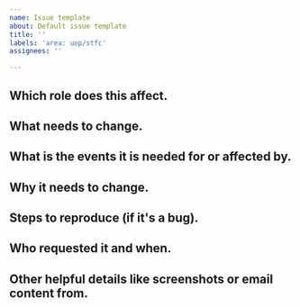 ```yaml
---
name: Issue template
about: Default issue template
title: ''
labels: 'area: uop/stfc'
assignees: ''

---
```


<!-- For the team to be effective in dealing with an issue please provide the following information -->
## Which role does this affect.
## What needs to change.
## What is the events it is needed for or affected by.
## Why it needs to change.
## Steps to reproduce (if it's a bug).
## Who requested it and when.
## Other helpful details like screenshots or email content from.
